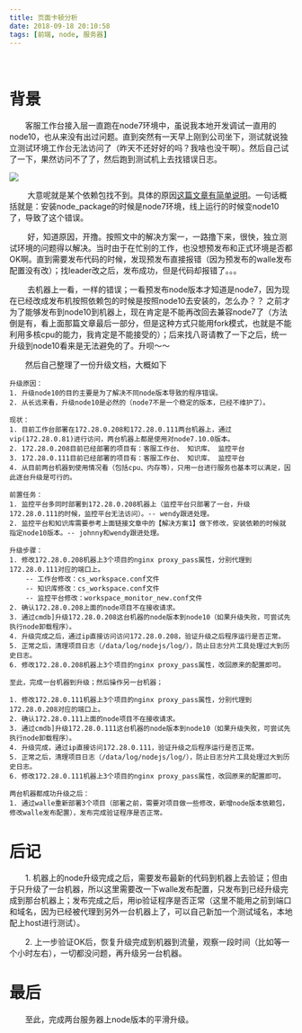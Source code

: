 ```yaml
---
title: 页面卡顿分析
date: 2018-09-18 20:10:58
tags: [前端, node, 服务器]
---
```


&emsp;&emsp;

<!--more-->

# 背景

&emsp;&emsp;客服工作台接入层一直跑在node7环境中，虽说我本地开发调试一直用的node10，也从来没有出过问题。直到突然有一天早上刚到公司坐下，测试就说独立测试环境工作台无法访问了（昨天不还好好的吗？我啥也没干啊）。然后自己试了一下，果然访问不了了，然后跑到测试机上去找错误日志。

![](/images/33.jpg)

&emsp;&emsp; 大意呢就是某个依赖包找不到。具体的原因[这篇文章有简单说明](https://futu.lexiangla.com/teams/web/docs/5f4a133c932911e98d0a0a58ac130473?lxref=search-company&company_from=futu)。一句话概括就是：安装node_package的时候是node7环境，线上运行的时候变node10了，导致了这个错误。

&emsp;&emsp; 好，知道原因，开撸。按照文中的解决方案一，一路撸下来，很快，独立测试环境的问题得以解决。当时由于在忙别的工作，也没想预发布和正式环境是否都OK啊。直到需要发布代码的时候，发现预发布直接报错（因为预发布的walle发布配置没有改）；找leader改之后，发布成功，但是代码却报错了。。。

&emsp;&emsp; 去机器上一看，一样的错误；一看预发布node版本才知道是node7，因为现在已经改成发布机按照依赖包的时候是按照node10去安装的，怎么办？？ 之前才为了能够发布到node10到机器上，现在肯定是不能再改回去兼容node7了（方法倒是有，看上面那篇文章最后一部分，但是这种方式只能用fork模式，也就是不能利用多核cpu的能力，我肯定是不能接受的）；后来找八哥请教了一下之后，统一升级到node10看来是无法避免的了。升呗～～

&emsp;&emsp;然后自己整理了一份升级文档，大概如下

    升级原因：
    1. 升级node10的目的主要是为了解决不同node版本导致的程序错误。
    2. 从长远来看，升级node10是必然的（node7不是一个稳定的版本，已经不维护了）。

    现状：
    1. 目前工作台部署在172.28.0.208和172.28.0.111两台机器上，通过vip(172.28.0.81)进行访问，两台机器上都是使用对node7.10.0版本。
    2. 172.28.0.208目前已经部署的项目有：客服工作台、 知识库、 监控平台
    3. 172.28.0.111目前已经部署的项目有：客服工作台、 知识库、 监控平台
    4. 从目前两台机器到使用情况看（包括cpu、内存等），只用一台进行服务也基本可以满足，因此逐台升级是可行的。

    前置任务：
    1. 监控平台多同时部署到172.28.0.208机器上（监控平台只部署了一台，升级172.28.0.111的时候，监控平台无法访问）。-- wendy跟进处理。
    2. 监控平台和知识库需要参考上面链接文章中的【解决方案1】做下修改，安装依赖的时候就指定node10版本。-- johnny和wendy跟进处理。

    升级步骤：
    1. 修改172.28.0.208机器上3个项目的nginx proxy_pass属性，分别代理到172.28.0.111对应的端口上。
        -- 工作台修改：cs_workspace.conf文件
        -- 知识库修改：cs_workspace.conf文件
        -- 监控平台修改：workspace_monitor_new.conf文件
    2. 确认172.28.0.208上面的node项目不在接收请求。
    3. 通过cmdb]升级172.28.0.208这台机器的node版本到node10（如果升级失败，可尝试先执行node卸载程序）。
    4. 升级完成之后，通过ip直接访问访问172.28.0.208，验证升级之后程序运行是否正常。
    5. 正常之后，清理项目日志（/data/log/nodejs/log/），防止日志分片工具处理过大到历史日志。
    6. 修改172.28.0.208机器上3个项目的nginx proxy_pass属性，改回原来的配置即可。

    至此，完成一台机器到升级；然后操作另一台机器；

    1. 修改172.28.0.111机器上3个项目的nginx proxy_pass属性，分别代理到172.28.0.208对应的端口上。
    2. 确认172.28.0.111上面的node项目不在接收请求。
    3. 通过cmdb]升级172.28.0.111这台机器的node版本到node10（如果升级失败，可尝试先执行node卸载程序）。
    4. 升级完成，通过ip直接访问172.28.0.111，验证升级之后程序运行是否正常。
    5. 正常之后，清理项目日志（/data/log/nodejs/log/），防止日志分片工具处理过大到历史日志。
    6. 修改172.28.0.111机器上3个项目的nginx proxy_pass属性，改回原来的配置即可。

    两台机器都成功升级之后：
    1. 通过walle重新部署3个项目（部署之前，需要对项目做一些修改，新增node版本依赖包，修改walle发布配置），发布完成验证程序是否正常。

# 后记

&emsp;&emsp;1. 机器上的node升级完成之后，需要发布最新的代码到机器上去验证；但由于只升级了一台机器，所以这里需要改一下walle发布配置，只发布到已经升级完成到那台机器上；发布完成之后，用ip验证程序是否正常（这里不能用之前到端口和域名，因为已经被代理到另外一台机器上了，可以自己新加一个测试域名，本地配上host进行测试）。

&emsp;&emsp;2. 上一步验证OK后，恢复升级完成到机器到流量，观察一段时间（比如等一个小时左右），一切都没问题，再升级另一台机器。

# 最后
&emsp;&emsp;至此，完成两台服务器上node版本的平滑升级。


